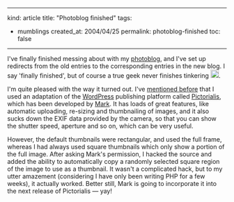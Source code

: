-----
kind: article
title: "Photoblog finished"
tags:
- mumblings
created_at: 2004/04/25
permalink: photoblog-finished
toc: false
-----

<p>I've finally finished messing about with my <a href="http://www.rousette.org.uk/wingsopenwide/index.php" title="Wings Open Wide">photoblog</a>, and I've set up redirects from the old entries to the corresponding entries in the new blog. I say 'finally finished', but of course a true geek never finishes tinkering <img src="http://www.rousette.org.uk/images/smileys/grin.gif" width="19" height="19" alt="grin" style="border:0;" />.</p>

<p>I'm quite pleased with the way it turned out. I've <a href="http://www.rousette.org.uk/blog/archives/2004/04/19/pictorialis/" title=" Pictorialis">mentioned before</a> that I used an adaptation of the <a href="http://wordpress.org" title="WordPress">WordPress</a> publishing platform called <a href="http://mindfulmusings.net/weblog/2004/4/15/wordpress-photoblog-new-version/" title="Pictorialis">Pictorialis</a>, which has been developed by <a href="http://mindfulmusings.net/weblog" title="Mindful Musings">Mark</a>. It has loads of great features, like automatic uploading, re-sizing and thumbnailing of images, and it also sucks down the EXIF data provided by the camera, so that you can show the shutter speed, aperture and so on, which can be very useful.</p>

<p>However, the default thumbnails were rectangular, and used the full frame, whereas I had always used square thumbnails which only show a portion of the full image. After asking Mark's permission, I hacked the source and added the ability to automatically copy a randomly selected square region of the image to use as a thumbnail. It wasn't a complicated hack, but to my utter amazement (considering I have only been writing PHP for a few weeks), it actually worked. Better still, Mark is going to incorporate it into the next release of Pictorialis &mdash; yay!</p>


